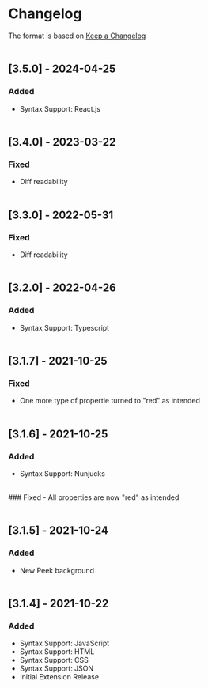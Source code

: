 # Changelog
The format is based on [Keep a Changelog](https://keepachangelog.com)
<br><br>

## [3.5.0] - 2024-04-25
### Added
- Syntax Support: React.js
<br><br>
## [3.4.0] - 2023-03-22
### Fixed
- Diff readability
<br><br>
## [3.3.0] - 2022-05-31
### Fixed
- Diff readability
<br><br>
## [3.2.0] - 2022-04-26
### Added
- Syntax Support: Typescript
<br><br>
## [3.1.7] - 2021-10-25
### Fixed
- One more type of propertie turned to "red" as intended
<br><br>
## [3.1.6] - 2021-10-25
### Added
- Syntax Support: Nunjucks
<br>
### Fixed
- All properties are now "red" as intended
<br><br>

## [3.1.5] - 2021-10-24
### Added
- New Peek background
<br><br>

## [3.1.4] - 2021-10-22
### Added
- Syntax Support: JavaScript
- Syntax Support: HTML
- Syntax Support: CSS
- Syntax Support: JSON
- Initial Extension Release
